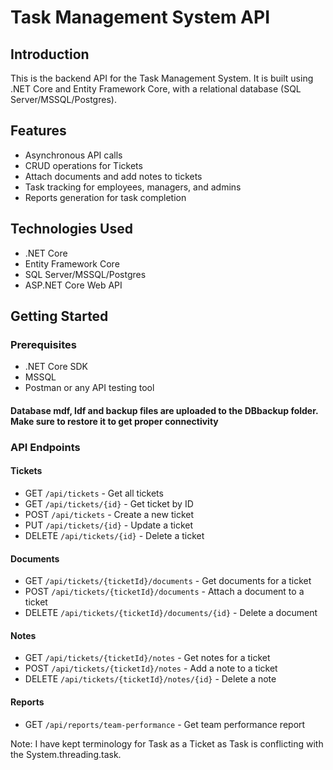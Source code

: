 # Task Management System API

## Introduction
This is the backend API for the Task Management System. It is built using .NET Core and Entity Framework Core, with a relational database (SQL Server/MSSQL/Postgres).

## Features
- Asynchronous API calls
- CRUD operations for Tickets
- Attach documents and add notes to tickets
- Task tracking for employees, managers, and admins
- Reports generation for task completion

## Technologies Used
- .NET Core
- Entity Framework Core
- SQL Server/MSSQL/Postgres
- ASP.NET Core Web API

## Getting Started


### Prerequisites
- .NET Core SDK
- MSSQL
- Postman or any API testing tool
#### Database mdf, ldf and backup files are uploaded to the DBbackup folder. Make sure to restore it to get proper connectivity
### API Endpoints

#### Tickets
- GET `/api/tickets` - Get all tickets
- GET `/api/tickets/{id}` - Get ticket by ID
- POST `/api/tickets` - Create a new ticket
- PUT `/api/tickets/{id}` - Update a ticket
- DELETE `/api/tickets/{id}` - Delete a ticket

#### Documents
- GET `/api/tickets/{ticketId}/documents` - Get documents for a ticket
- POST `/api/tickets/{ticketId}/documents` - Attach a document to a ticket
- DELETE `/api/tickets/{ticketId}/documents/{id}` - Delete a document

#### Notes
- GET `/api/tickets/{ticketId}/notes` - Get notes for a ticket
- POST `/api/tickets/{ticketId}/notes` - Add a note to a ticket
- DELETE `/api/tickets/{ticketId}/notes/{id}` - Delete a note

#### Reports
- GET `/api/reports/team-performance` - Get team performance report

Note: I have kept terminology for Task as a Ticket as Task is conflicting with the System.threading.task.
